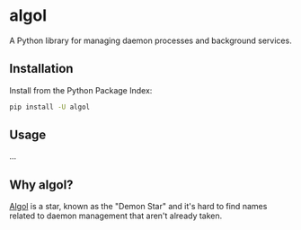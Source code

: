 # algol

A Python library for managing daemon processes and background services.

## Installation

Install from the Python Package Index:

```bash
pip install -U algol
```

## Usage

...

## Why algol?

[Algol](https://en.wikipedia.org/wiki/Algol) is a star, known as the "Demon Star" and it's hard to find names
related to daemon management that aren't already taken.
